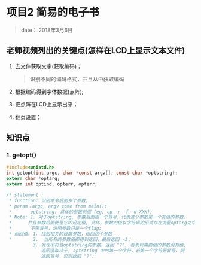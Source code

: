# 项目2 简易的电子书

> date： 2018年3月6日

## 老师视频列出的关键点(怎样在LCD上显示文本文件)

1. 去文件获取文字(获取编码)；

   > 识别不同的编码格式，并且从中获取编码

2.  根据编码得到字体数据(点阵);

3.  把点阵在LCD上显示出来；

4.  翻页设置；



## 知识点

### 1. getopt()

```c
#include<unistd.h>
int getopt(int argc, char *const argv[], const char *optstring);
extern char *optarg;
extern int optind, opterr, opterr;

/* statement :
 * function: 识别命令后面多个参数;
 * param：argc, argv come from main();
 *		 optstring: 具体的参数前缀 (eg, cp -r -f -d XXX);
 * Note: 1. 对于optstring, 参数后面跟一个冒号，代表这个参数是一个有值的参数，
 *	 	并且参数后面便是它的设定值, 此外，参数的值以字符串的形式存在变量optarg之中;
 *       不带冒号，说明参数只是一个flag;
 * 返回值: 1. 找到相关的设置参数，返回这个参数
 *        2.  当所有的参数值都得到返回，最后返回 -1；
          3. 发现不符合optstring的参数，返回 "?", 若发现需要值的参数没有值,
             返回值取决于, optstring 中的第一个字符，若第一个字符是冒号，则
             返回冒号，否则返回 "?"; 

```

